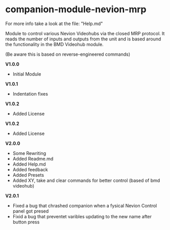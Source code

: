 # companion-module-nevion-mrp

For more info take a look at the file: "Help.md"

Module to control various Nevion Videohubs via the closed MRP protocol. It reads the number of inputs and outputs from the unit and is based around the functionality in the BMD Videohub module.

(Be aware this is based on reverse-engineered commands)

**V1.0.0**
* Initial Module

**V1.0.1**
* Indentation fixes

**V1.0.2**
* Added License

**V1.0.2**
* Added License

**V2.0.0**
* Some Rewriting
* Added Readme.md
* Added Help.md
* Added feedback 
* Added Presets
* Added XY, take and clear commands for better control (based of bmd videohub)

**V2.0.1**
* Fixed a bug that chrashed companion when a fysical Nevion Control panel got presed
* Fixid a bug that preventet varibles updating to the new name after button press